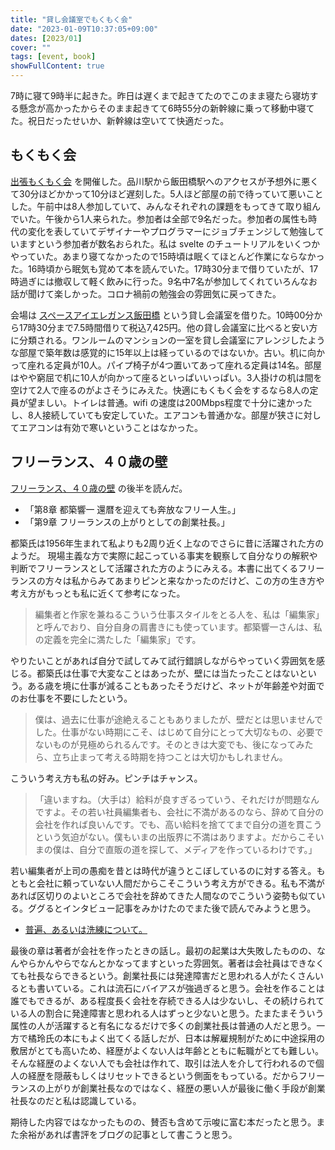 ```yaml
---
title: "貸し会議室でもくもく会"
date: "2023-01-09T10:37:05+09:00"
dates: [2023/01]
cover: ""
tags: [event, book]
showFullContent: true
---
```


7時に寝て9時半に起きた。昨日は遅くまで起きてたのでこのまま寝たら寝坊する懸念が高かったからそのまま起きてて6時55分の新幹線に乗って移動中寝てた。祝日だったせいか、新幹線は空いてて快適だった。

## もくもく会

[出張もくもく会](https://kazamori.connpass.com/event/269403/) を開催した。品川駅から飯田橋駅へのアクセスが予想外に悪くて30分ほどかかって10分ほど遅刻した。5人ほど部屋の前で待っていて悪いことした。午前中は8人参加していて、みんなそれぞれの課題をもってきて取り組んでいた。午後から1人来られた。参加者は全部で9名だった。参加者の属性も時代の変化を表していてデザイナーやプログラマーにジョブチェンジして勉強していますという参加者が数名おられた。私は svelte のチュートリアルをいくつかやっていた。あまり寝てなかったので15時頃は眠くてほとんど作業にならなかった。16時頃から眠気も覚めて本を読んでいた。17時30分まで借りていたが、17時過ぎには撤収して軽く飲みに行った。9名中7名が参加してくれていろんなお話が聞けて楽しかった。コロナ禍前の勉強会の雰囲気に戻ってきた。

会場は [スペースアイエレガンス飯田橋](https://www.instabase.jp/space/4940553005) という貸し会議室を借りた。10時00分から17時30分まで7.5時間借りて税込7,425円。他の貸し会議室に比べると安い方に分類される。ワンルームのマンションの一室を貸し会議室にアレンジしたような部屋で築年数は感覚的に15年以上は経っているのではないか。古い。机に向かって座れる定員が10人。パイプ椅子が4つ置いてあって座れる定員は14名。部屋はやや窮屈で机に10人が向かって座るといっぱいいっぱい。3人掛けの机は間を空けて2人で座るのがよさそうにみえた。快適にもくもく会をするなら8人の定員が望ましい。トイレは普通。wifi の速度は200Mbps程度で十分に速かったし、8人接続していても安定していた。エアコンも普通かな。部屋が狭さに対してエアコンは有効で寒いということはなかった。

## フリーランス、４０歳の壁

[フリーランス、４０歳の壁](https://www.diamond.co.jp/book/9784478065723.html) の後半を読んだ。

* 「第8章 都築響一 還暦を迎えても奔放なフリー人生。」
* 「第9章 フリーランスの上がりとしての創業社長。」

都築氏は1956年生まれて私よりも2周り近く上なのでさらに昔に活躍された方のようだ。
現場主義な方で実際に起こっている事実を観察して自分なりの解釈や判断でフリーランスとして活躍された方のようにみえる。本書に出てくるフリーランスの方々は私からみてあまりピンと来なかったのだけど、この方の生き方や考え方がもっとも私に近くて参考になった。

> 編集者と作家を兼ねるこういう仕事スタイルをとる人を、私は「編集家」と呼んでおり、自分自身の肩書きにも使っています。都築響一さんは、私の定義を完全に満たした「編集家」です。

やりたいことがあれば自分で試してみて試行錯誤しながらやっていく雰囲気を感じる。都築氏は仕事で大変なことはあったが、壁には当たったことはないという。ある歳を境に仕事が減ることもあったそうだけど、ネットが年齢差や対面でのお仕事を不要にしたという。

> 僕は、過去に仕事が途絶えることもありましたが、壁だとは思いませんでした。仕事がない時期にこそ、はじめて自分にとって大切なもの、必要でないものが見極められるんです。そのときは大変でも、後になってみたら、立ち止まって考える時期を持つことは大切かもしれません。

こういう考え方も私の好み。ピンチはチャンス。

> 「違いますね。（大手は）給料が良すぎるっていう、それだけが問題なんですよ。その若い社員編集者も、会社に不満があるのなら、辞めて自分の会社を作れば良いんです。でも、高い給料を捨ててまで自分の道を貫こうという気迫がない。僕もいまの出版界に不満はありますよ。だからこそいまの僕は、自分で直販の道を探して、メディアを作っているわけです。」

若い編集者が上司の愚痴を昔とは時代が違うとこぼしているのに対する答え。もともと会社に頼っていない人間だからこそこういう考え方ができる。私も不満があれば区切りのよいところで会社を辞めてきた人間なのでこういう姿勢も似ている。ググるとインタビュー記事をみかけたのでまた後で読んでみようと思う。

* [普遍、あるいは洗練について。](https://baycrews.jp/feature/detail/5893)

最後の章は著者が会社を作ったときの話し。最初の起業は大失敗したものの、なんやらかんやらでなんとかなってますといった雰囲気。著者は会社員はできなくても社長ならできるという。創業社長には発達障害だと思われる人がたくさんいるとも書いている。これは流石にバイアスが強過ぎると思う。会社を作ることは誰でもできるが、ある程度長く会社を存続できる人は少ないし、その続けられている人の割合に発達障害と思われる人はずっと少ないと思う。たまたまそういう属性の人が活躍すると有名になるだけで多くの創業社長は普通の人だと思う。一方で橘玲氏の本にもよく出てくる話しだが、日本は解雇規制がために中途採用の敷居がとても高いため、経歴がよくない人は年齢とともに転職がとても難しい。そんな経歴のよくない人でも会社は作れて、取引は法人を介して行われるので個人の経歴を隠蔽もしくはリセットできるという側面をもっている。だからフリーランスの上がりが創業社長なのではなく、経歴の悪い人が最後に働く手段が創業社長なのだと私は認識している。

期待した内容ではなかったものの、賛否も含めて示唆に富む本だったと思う。また余裕があれば書評をブログの記事として書こうと思う。
